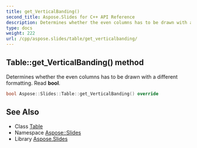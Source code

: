 ```yaml
---
title: get_VerticalBanding()
second_title: Aspose.Slides for C++ API Reference
description: Determines whether the even columns has to be drawn with a different formatting. Read bool.
type: docs
weight: 222
url: /cpp/aspose.slides/table/get_verticalbanding/
---
```

## Table::get_VerticalBanding() method


Determines whether the even columns has to be drawn with a different formatting. Read **bool**.

```cpp
bool Aspose::Slides::Table::get_VerticalBanding() override
```

## See Also

* Class [Table](./)
* Namespace [Aspose::Slides](../)
* Library [Aspose.Slides](../../)